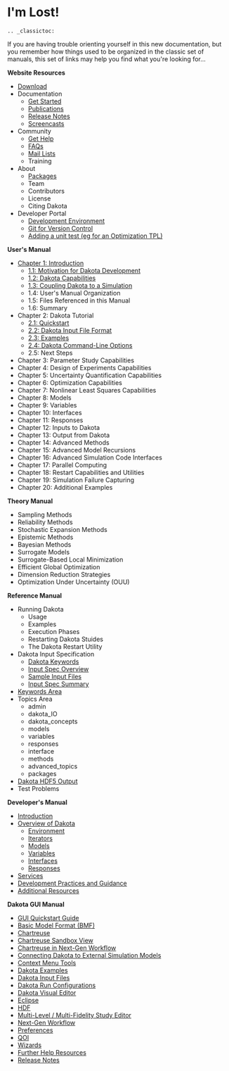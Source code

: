 I'm Lost!
=========

```{eval-rst}
.. _classictoc:
```

If you are having trouble orienting yourself in this new documentation, but you remember how things used to be organized in the classic set of manuals, this set of links may help you find what you're looking for...

**Website Resources**

* [Download](setupdakota.md)
* Documentation
  * [Get Started](setupdakota.md)
  * [Publications](misc/publications.md)
  * [Release Notes](misc/releasenotes.rst)
  * [Screencasts](misc/help.md)
* Community
  * [Get Help](misc/help.md)
  * [FAQs](misc/faq.md)
  * [Mail Lists](misc/help.md)
  * Training
* About
  * [Packages](developingdakota/tpls.rst)
  * Team
  * Contributors
  * License
  * Citing Dakota
* Developer Portal
  * [Development Environment](developingdakota/devenvironment.rst)
  * [Git for Version Control](developingdakota/setupgit.rst)
  * [Adding a unit test (eg for an Optimization TPL)](developingdakota/testingcode.rst)

**User's Manual**

* [Chapter 1: Introduction](usingdakota/introduction/aboutdakota.md)
  * [1.1: Motivation for Dakota Development](usingdakota/introduction/aboutdakota.md)
  * [1.2: Dakota Capabilities](usingdakota/introduction/aboutdakota.md)
  * [1.3: Coupling Dakota to a Simulation](usingdakota/introduction/couplingtosimulations.md)
  * 1.4: User's Manual Organization
  * 1.5: Files Referenced in this Manual
  * 1.6: Summary
* Chapter 2: Dakota Tutorial
  * [2.1: Quickstart](usingdakota/introduction/helloworld.md)
  * [2.2: Dakota Input File Format](usingdakota/inputfile.md)
  * [2.3: Examples](usingdakota/examples/gettingstarted.md)
  * [2.4: Dakota Command-Line Options](usingdakota/introduction/helloworld.md#dakota-command-line-options)
  * 2.5: Next Steps
* Chapter 3: Parameter Study Capabilities
* Chapter 4: Design of Experiments Capabilities
* Chapter 5: Uncertainty Quantification Capabilities
* Chapter 6: Optimization Capabilities
* Chapter 7: Nonlinear Least Squares Capabilities
* Chapter 8: Models
* Chapter 9: Variables
* Chapter 10: Interfaces
* Chapter 11: Responses
* Chapter 12: Inputs to Dakota
* Chapter 13: Output from Dakota
* Chapter 14: Advanced Methods
* Chapter 15: Advanced Model Recursions
* Chapter 16: Advanced Simulation Code Interfaces
* Chapter 17: Parallel Computing
* Chapter 18: Restart Capabilities and Utilities
* Chapter 19: Simulation Failure Capturing
* Chapter 20: Additional Examples

**Theory Manual**

* Sampling Methods
* Reliability Methods
* Stochastic Expansion Methods
* Epistemic Methods
* Bayesian Methods
* Surrogate Models
* Surrogate-Based Local Minimization
* Efficient Global Optimization
* Dimension Reduction Strategies
* Optimization Under Uncertainty (OUU)

**Reference Manual**

* Running Dakota
  * Usage
  * Examples
  * Execution Phases
  * Restarting Dakota Stuides
  * The Dakota Restart Utility
* Dakota Input Specification
  * [Dakota Keywords](usingdakota/inputfile/inputspec.md)
  * [Input Spec Overview](usingdakota/inputfile/inputspec.md)
  * [Sample Input Files](usingdakota/examples/gettingstarted.md)
  * [Input Spec Summary](usingdakota/inputfile/inputspec.md)
* [Keywords Area](usingdakota/reference.rst)
* Topics Area
  * admin
  * dakota_IO
  * dakota_concepts
  * models
  * variables
  * responses
  * interface
  * methods
  * advanced_topics
  * packages
* [Dakota HDF5 Output](usingdakota/output/hdf.md)
* Test Problems

**Developer's Manual**

* [Introduction](developingdakota/writingcode.rst)
* [Overview of Dakota](developingdakota/writingcode/overview.rst)
  * [Environment](developingdakota/writingcode/dakotainput/environment.md)
  * [Iterators](developingdakota/writingcode/dakotainput/iterators.md)
  * [Models](developingdakota/writingcode/dakotainput/models.md)
  * [Variables](developingdakota/writingcode/dakotainput/variables.md)
  * [Interfaces](developingdakota/writingcode/dakotainput/interfaces.md)
  * [Responses](developingdakota/writingcode/dakotainput/responses.md)
* [Services](developingdakota/writingcode/services.rst)
* [Development Practices and Guidance](developingdakota/writingcode/developmentpractices.rst)
* [Additional Resources](developingdakota/writingcode/additionalresources.rst)

**Dakota GUI Manual**

* [GUI Quickstart Guide](usingdakotagui/Introduction.md)
* [Basic Model Format (BMF)](usingdakotagui/simulationmodels/BMF.md)
* [Chartreuse](usingdakotagui/Chartreuse.md)
* [Chartreuse Sandbox View](usingdakotagui/chartreuse/ChartreuseSandbox.md)
* [Chartreuse in Next-Gen Workflow](usingdakotagui/chartreuse/ChartreuseWorkflow.md)
* [Connecting Dakota to External Simulation Models](usingdakota/introduction/couplingtosimulations.md)
* [Context Menu Tools](usingdakotagui/miscgui/ContextMenuTools.md)
* [Dakota Examples](usingdakotagui/examples/DakotaExamples.md)
* [Dakota Input Files](usingdakotagui/inputfiles/DakotaInputFiles.md)
* [Dakota Run Configurations](usingdakotagui/output/DakotaRunConfigurations.md)
* [Dakota Visual Editor](usingdakotagui/inputfiles/DakotaVisualEditor.md)
* [Eclipse](usingdakotagui/miscgui/Eclipse.md)
* [HDF](usingdakotagui/output/HDF.md)
* [Multi-Level / Multi-Fidelity Study Editor](usingdakotagui/inputfiles/MlmfEditor.md)
* [Next-Gen Workflow](usingdakotagui/simulationmodels/NextGenWorkflow.md)
* [Preferences](usingdakotagui/miscgui/Preferences.md)
* [QOI](usingdakotagui/qoi/QOI.md)
* [Wizards](usingdakotagui/wizards/Wizards.md)
* [Further Help Resources](misc/help.md)
* [Release Notes](misc/releasenotes.rst)